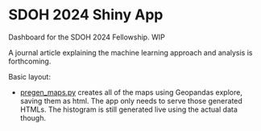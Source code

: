 # SDOH 2024 Shiny App

Dashboard for the SDOH 2024 Fellowship. WIP

A journal article explaining the machine learning approach and analysis is forthcoming.


Basic layout:

* [pregen_maps.py](pregen_maps.py) creates all of the maps using Geopandas explore, saving them as html. The app only needs to serve those generated HTMLs. The histogram is still generated live using the actual data though.